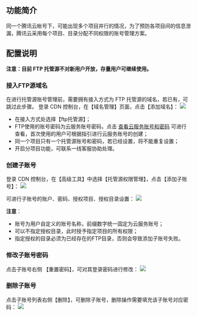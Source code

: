 ## 功能简介

同一个腾讯云帐号下，可能出现多个项目并行的情况，为了预防各项目间的信息泄漏，腾讯云采用每个项目、目录分配不同权限的账号管理方案。

## 配置说明

**注意：目前 FTP 托管源不对新用户开放，存量用户可继续使用。**

### 接入FTP源域名
在进行托管源账号管理前，需要拥有接入方式为 FTP 托管源的域名，若已有，可跳过此步骤。
登录 CDN 控制台，在【域名管理】页面，点击【添加域名】：
![](//mccdn.qcloud.com/static/img/674f23300de80f558cbcad799a64546b/image.jpg)

+ 在接入方式处选择【ftp托管源】；
+ FTP使用的账号密码为云服务账号密码，点击 [查看云服务账号和密码](http://console.qcloud.com/cloudAccount) 可进行查看，首次使用的用户可根据指引进行云服务账号的创建；
+ 同一个项目只有一个托管源账号和密码，若已经设置，将不能重复设置；
+ 开启分项目功能，可联系一线客服协助处理。

### 创建子账号
登录 CDN 控制台，在【高级工具】中选择【托管源权限管理】，点击【添加子账号】：
![](//mccdn.qcloud.com/static/img/e61cd42218073b9efe883aebf103075b/image.png)

可进行子账号的账户、密码、授权项目、授权目录设置：
![](//mccdn.qcloud.com/static/img/7704551caa3fdc2754adef8db0393d70/image.jpg)

**注意**：
+ 账号为用户自定义的账号名称，前缀数字统一固定为云服务账号；
+ 可以不指定授权目录，此时授予指定项目的所有权限；
+ 指定授权的目录必须为已经存在的FTP目录，否则会导致添加子账号失败。

### 修改子账号密码
点击子账号右侧 【重置密码】，可对其登录密码进行修改：
![](//mccdn.qcloud.com/static/img/0db10570a7a3941b17ab554092bcaca1/image.jpg)

### 删除子账号
点击子账号列表右侧【删除】，可删除子账号，删除操作需要填充该子账号对应密码：
![](//mccdn.qcloud.com/static/img/356e45b89a3330d74ba30647e062ad99/image.jpg)

